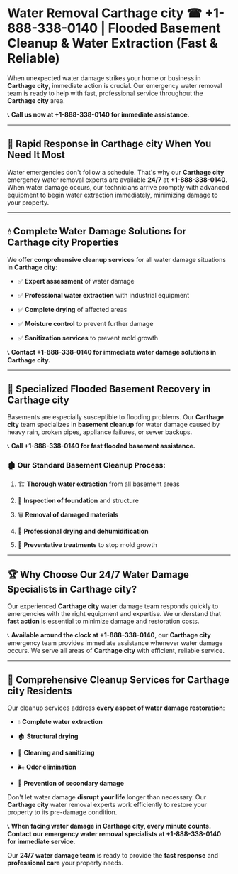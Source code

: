# Water Removal Carthage city ☎ +1-888-338-0140 | Flooded Basement Cleanup & Water Extraction (Fast & Reliable)

When unexpected water damage strikes your home or business in **Carthage city**, immediate action is crucial. Our emergency water removal team is ready to help with fast, professional service throughout the **Carthage city** area. 

📞 **Call us now at +1-888-338-0140 for immediate assistance.**
---
## 🚀 Rapid Response in Carthage city When You Need It Most
Water emergencies don't follow a schedule. That's why our **Carthage city** emergency water removal experts are available **24/7** at **+1-888-338-0140**. When water damage occurs, our technicians arrive promptly with advanced equipment to begin water extraction immediately, minimizing damage to your property.
---
## 💧 Complete Water Damage Solutions for Carthage city Properties
We offer **comprehensive cleanup services** for all water damage situations in **Carthage city**:
- ✅ **Expert assessment** of water damage  
- ✅ **Professional water extraction** with industrial equipment  
- ✅ **Complete drying** of affected areas  
- ✅ **Moisture control** to prevent further damage  
- ✅ **Sanitization services** to prevent mold growth  
📞 **Contact +1-888-338-0140 for immediate water damage solutions in Carthage city.**
---
## 🌊 Specialized Flooded Basement Recovery in Carthage city
Basements are especially susceptible to flooding problems. Our **Carthage city** team specializes in **basement cleanup** for water damage caused by heavy rain, broken pipes, appliance failures, or sewer backups. 
📞 **Call +1-888-338-0140 for fast flooded basement assistance.**
### 🏚️ Our Standard Basement Cleanup Process:
1. 🏗️ **Thorough water extraction** from all basement areas  
2. 🔎 **Inspection of foundation** and structure  
3. 🗑️ **Removal of damaged materials**  
4. 💨 **Professional drying and dehumidification**  
5. 🚫 **Preventative treatments** to stop mold growth  
---
## 🏆 Why Choose Our 24/7 Water Damage Specialists in Carthage city?
Our experienced **Carthage city** water damage team responds quickly to emergencies with the right equipment and expertise. We understand that **fast action** is essential to minimize damage and restoration costs.
📞 **Available around the clock at +1-888-338-0140**, our **Carthage city** emergency team provides immediate assistance whenever water damage occurs. We serve all areas of **Carthage city** with efficient, reliable service.
---
## 🧹 Comprehensive Cleanup Services for Carthage city Residents
Our cleanup services address **every aspect of water damage restoration**:
- 💧 **Complete water extraction**  
- 🏠 **Structural drying**  
- 🧼 **Cleaning and sanitizing**  
- 🌬️ **Odor elimination**  
- 🚫 **Prevention of secondary damage**  
Don't let water damage **disrupt your life** longer than necessary. Our **Carthage city** water removal experts work efficiently to restore your property to its pre-damage condition.
📞 **When facing water damage in Carthage city, every minute counts. Contact our emergency water removal specialists at +1-888-338-0140 for immediate service.**
Our **24/7 water damage team** is ready to provide the **fast response** and **professional care** your property needs.
